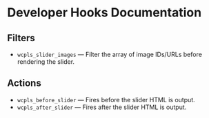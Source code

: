 # Developer Hooks Documentation

## Filters
- `wcpls_slider_images` — Filter the array of image IDs/URLs before rendering the slider.

## Actions
- `wcpls_before_slider` — Fires before the slider HTML is output.
- `wcpls_after_slider` — Fires after the slider HTML is output.
